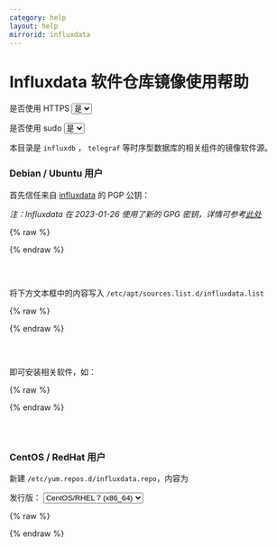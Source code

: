 ```yaml
---
category: help
layout: help
mirrorid: influxdata
---
```


# Influxdata 软件仓库镜像使用帮助

<form class="form-inline">
<div class="form-group">
	<label>是否使用 HTTPS</label>
	<select id="http-select" class="form-control content-select" data-target="#content-0,#content-1,#content-2,#content-3">
	  <option data-http_protocol="https://" selected>是</option>
	  <option data-http_protocol="http://">否</option>
	</select>
</div>
</form>


<form class="form-inline">
<div class="form-group">
	<label>是否使用 sudo</label>
	<select id="sudo-select" class="form-control content-select" data-target="#content-0,#content-1,#content-2,#content-3">
	  <option data-sudo="sudo " data-sudoE="sudo -E " selected>是</option>
	  <option data-sudo="" data-sudoE="">否</option>
	</select>
</div>
</form>



本目录是 `influxdb` ， `telegraf` 等时序型数据库的相关组件的镜像软件源。

### Debian / Ubuntu 用户

首先信任来自 [influxdata](https://docs.influxdata.com/telegraf/v1.18/introduction/installation/) 的 PGP 公钥：

_注：Influxdata 在 2023-01-26 使用了新的 GPG 密钥，详情可参考[此处](https://www.influxdata.com/blog/linux-package-signing-key-rotation/)_



{% raw %}
<script id="template-0" type="x-tmpl-markup">
wget -q https://repos.influxdata.com/influxdata-archive_compat.key
cat influxdata-archive_compat.key | gpg --dearmor | {{sudo}}tee /etc/apt/trusted.gpg.d/influxdata-archive_compat.gpg > /dev/null
</script>
{% endraw %}

<p></p>

<pre>
<code id="content-0" class="language-shell" data-template="#template-0" data-select="#http-select,#sudo-select">
</code>
</pre>


将下方文本框中的内容写入 `/etc/apt/sources.list.d/influxdata.list`



{% raw %}
<script id="template-1" type="x-tmpl-markup">
deb {{http_protocol}}{{mirror}}/debian/ stable main
</script>
{% endraw %}

<p></p>

<pre>
<code id="content-1" class="language-properties" data-template="#template-1" data-select="#http-select,#sudo-select">
</code>
</pre>



即可安装相关软件，如：



{% raw %}
<script id="template-2" type="x-tmpl-markup">
{{sudo}}apt install influxdb
</script>
{% endraw %}

<p></p>

<pre>
<code id="content-2" class="language-bash" data-template="#template-2" data-select="#http-select,#sudo-select">
</code>
</pre>


### CentOS / RedHat 用户

新建 `/etc/yum.repos.d/influxdata.repo`，内容为



<form class="form-inline">
<div class="form-group">
  <label>发行版：</label>
    <select id="select-3-0" class="form-control content-select" data-target="#content-3">
      <option data-release_name="el7-x86_64" selected>CentOS/RHEL 7 (x86_64)</option>
    </select>
</div>
</form>

{% raw %}
<script id="template-3" type="x-tmpl-markup">
[influxdata]
name = InfluxData Repository - RHEL $releasever
baseurl={{http_protocol}}{{mirror}}/yum/{{release_name}}
enabled=1
gpgcheck=1
gpgkey=https://repos.influxdata.com/influxdata-archive_compat.key
</script>
{% endraw %}

<p></p>

<pre>
<code id="content-3" class="language-ini" data-template="#template-3" data-select="#http-select,#sudo-select,#select-3-0">
</code>
</pre>



